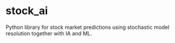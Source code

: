 # stock_ai

Python library for stock market predictions using stochastic model resolution together with IA and ML.


